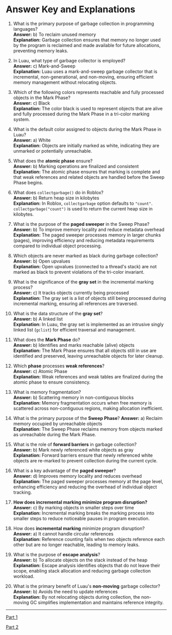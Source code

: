 # **Answer Key and Explanations**

1. What is the primary purpose of garbage collection in programming languages?  
   **Answer:** b) To reclaim unused memory  
   **Explanation:** Garbage collection ensures that memory no longer used by the program is reclaimed and made available for future allocations, preventing memory leaks.

2. In Luau, what type of garbage collector is employed?  
   **Answer:** c) Mark-and-Sweep  
   **Explanation:** Luau uses a mark-and-sweep garbage collector that is incremental, non-generational, and non-moving, ensuring efficient memory management without relocating objects.

3. Which of the following colors represents reachable and fully processed objects in the Mark Phase?  
   **Answer:** c) Black  
   **Explanation:** The color black is used to represent objects that are alive and fully processed during the Mark Phase in a tri-color marking system.

4. What is the default color assigned to objects during the Mark Phase in Luau?  
   **Answer:** a) White  
   **Explanation:** Objects are initially marked as white, indicating they are unmarked or potentially unreachable.

5. What does the **atomic phase** ensure?  
   **Answer:** b) Marking operations are finalized and consistent  
   **Explanation:** The atomic phase ensures that marking is complete and that weak references and related objects are handled before the Sweep Phase begins.

6. What does `collectgarbage()` do in Roblox?  
   **Answer:** b) Return heap size in kilobytes  
   **Explanation:** In Roblox, `collectgarbage` option defaults to `"count"`. `collectgarbage("count")` is used to return the current heap size in kilobytes.

7. What is the purpose of the **paged sweeper** in the Sweep Phase?  
   **Answer:** b) To improve memory locality and reduce metadata overhead  
   **Explanation:** The paged sweeper processes memory in larger chunks (pages), improving efficiency and reducing metadata requirements compared to individual object processing.

8. Which objects are never marked as black during garbage collection?  
   **Answer:** b) Open upvalues  
   **Explanation:** Open upvalues (connected to a thread's stack) are not marked as black to prevent violations of the tri-color invariant.

9. What is the significance of the **gray set** in the incremental marking process?  
   **Answer:** c) It tracks objects currently being processed  
   **Explanation:** The gray set is a list of objects still being processed during incremental marking, ensuring all references are traversed.

10. What is the data structure of the **gray set**?  
    **Answer:** b) A linked list  
    **Explanation:** In Luau, the gray set is implemented as an intrusive singly linked list (`gclist`) for efficient traversal and management.

11. What does the **Mark Phase** do?  
    **Answer:** b) Identifies and marks reachable (alive) objects  
    **Explanation:** The Mark Phase ensures that all objects still in use are identified and preserved, leaving unreachable objects for later cleanup.

12. Which **phase** processes **weak references**?  
    **Answer:** c) Atomic Phase  
    **Explanation:** Weak references and weak tables are finalized during the atomic phase to ensure consistency.

13. What is memory fragmentation?  
    **Answer:** b) Scattering memory in non-contiguous blocks  
    **Explanation:** Memory fragmentation occurs when free memory is scattered across non-contiguous regions, making allocation inefficient.

14. What is the primary purpose of the **Sweep Phase**?
    **Answer:** a) Reclaim memory occupied by unreachable objects  
    **Explanation:** The Sweep Phase reclaims memory from objects marked as unreachable during the Mark Phase.

15. What is the role of **forward barriers** in garbage collection?  
    **Answer:** b) Mark newly referenced white objects as gray  
    **Explanation:** Forward barriers ensure that newly referenced white objects are re-marked to prevent collection during the current cycle.

16. What is a key advantage of the **paged sweeper**?  
    **Answer:** d) Improves memory locality and reduces overhead  
    **Explanation:** The paged sweeper processes memory at the page level, enhancing efficiency and reducing the overhead of individual object tracking.

17. **How does incremental marking minimize program disruption?**  
    **Answer:** c) By marking objects in smaller steps over time  
    **Explanation:** Incremental marking breaks the marking process into smaller steps to reduce noticeable pauses in program execution.

17. How does **incremental marking** minimize program disruption?  
    **Answer:** a) It cannot handle circular references  
    **Explanation:** Reference counting fails when two objects reference each other but are no longer reachable, leading to memory leaks.

19. What is the purpose of **escape analysis**?  
    **Answer:** b) To allocate objects on the stack instead of the heap  
    **Explanation:** Escape analysis identifies objects that do not leave their scope, enabling stack allocation and reducing garbage collection workload.

20. What is the primary benefit of Luau's **non-moving** garbage collector?  
    **Answer:** b) Avoids the need to update references  
    **Explanation:** By not relocating objects during collection, the non-moving GC simplifies implementation and maintains reference integrity.

---

[Part 1](LuauGarbageCollectionQuizPart1.md)

[Part 2](LuauGarbageCollectionQuizPart2.md)
